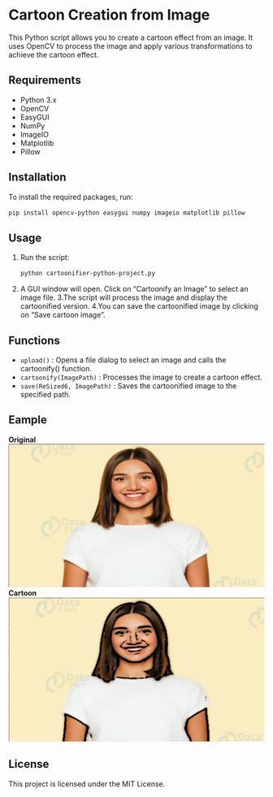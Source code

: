 # Cartoon Creation from Image
This Python script allows you to create a cartoon effect from an image. It uses OpenCV to process the image and apply various transformations to achieve the cartoon effect.

## Requirements
- Python 3.x
- OpenCV
- EasyGUI
- NumPy
- ImageIO
- Matplotlib
- Pillow

## Installation
To install the required packages, run:
```bash
pip install opencv-python easygui numpy imageio matplotlib pillow
```

## Usage
  1. Run the script:
     ```bash
     python cartoonifier-python-project.py
     ```
  2. A GUI window will open. Click on “Cartoonify an Image” to select an image file.
  3.The script will process the image and display the cartoonified version.
  4.You can save the cartoonified image by clicking on “Save cartoon image”.

## Functions
 - ```upload()``` : Opens a file dialog to select an image and calls the cartoonify() function.
 - ```cartoonify(ImagePath)``` : Processes the image to create a cartoon effect.
 - ```save(ReSized6, ImagePath)``` : Saves the cartoonified image to the specified path.

## Eample
**Original**
![Eample img](image/im1.png)
**Cartoon**
![Eample img](image/im2.png)

## License
This project is licensed under the MIT License.
